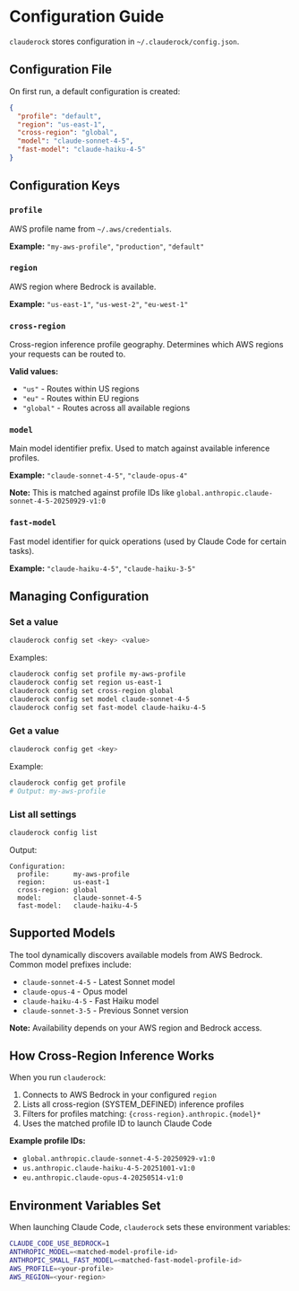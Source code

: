 # Configuration Guide

`clauderock` stores configuration in `~/.clauderock/config.json`.

## Configuration File

On first run, a default configuration is created:

```json
{
  "profile": "default",
  "region": "us-east-1",
  "cross-region": "global",
  "model": "claude-sonnet-4-5",
  "fast-model": "claude-haiku-4-5"
}
```

## Configuration Keys

### `profile`
AWS profile name from `~/.aws/credentials`.

**Example:** `"my-aws-profile"`, `"production"`, `"default"`

### `region`
AWS region where Bedrock is available.

**Example:** `"us-east-1"`, `"us-west-2"`, `"eu-west-1"`

### `cross-region`
Cross-region inference profile geography. Determines which AWS regions your requests can be routed to.

**Valid values:**
- `"us"` - Routes within US regions
- `"eu"` - Routes within EU regions
- `"global"` - Routes across all available regions

### `model`
Main model identifier prefix. Used to match against available inference profiles.

**Example:** `"claude-sonnet-4-5"`, `"claude-opus-4"`

**Note:** This is matched against profile IDs like `global.anthropic.claude-sonnet-4-5-20250929-v1:0`

### `fast-model`
Fast model identifier for quick operations (used by Claude Code for certain tasks).

**Example:** `"claude-haiku-4-5"`, `"claude-haiku-3-5"`

## Managing Configuration

### Set a value

```bash
clauderock config set <key> <value>
```

Examples:
```bash
clauderock config set profile my-aws-profile
clauderock config set region us-east-1
clauderock config set cross-region global
clauderock config set model claude-sonnet-4-5
clauderock config set fast-model claude-haiku-4-5
```

### Get a value

```bash
clauderock config get <key>
```

Example:
```bash
clauderock config get profile
# Output: my-aws-profile
```

### List all settings

```bash
clauderock config list
```

Output:
```
Configuration:
  profile:      my-aws-profile
  region:       us-east-1
  cross-region: global
  model:        claude-sonnet-4-5
  fast-model:   claude-haiku-4-5
```

## Supported Models

The tool dynamically discovers available models from AWS Bedrock. Common model prefixes include:

- `claude-sonnet-4-5` - Latest Sonnet model
- `claude-opus-4` - Opus model
- `claude-haiku-4-5` - Fast Haiku model
- `claude-sonnet-3-5` - Previous Sonnet version

**Note:** Availability depends on your AWS region and Bedrock access.

## How Cross-Region Inference Works

When you run `clauderock`:

1. Connects to AWS Bedrock in your configured `region`
2. Lists all cross-region (SYSTEM_DEFINED) inference profiles
3. Filters for profiles matching: `{cross-region}.anthropic.{model}*`
4. Uses the matched profile ID to launch Claude Code

**Example profile IDs:**
- `global.anthropic.claude-sonnet-4-5-20250929-v1:0`
- `us.anthropic.claude-haiku-4-5-20251001-v1:0`
- `eu.anthropic.claude-opus-4-20250514-v1:0`

## Environment Variables Set

When launching Claude Code, `clauderock` sets these environment variables:

```bash
CLAUDE_CODE_USE_BEDROCK=1
ANTHROPIC_MODEL=<matched-model-profile-id>
ANTHROPIC_SMALL_FAST_MODEL=<matched-fast-model-profile-id>
AWS_PROFILE=<your-profile>
AWS_REGION=<your-region>
```
